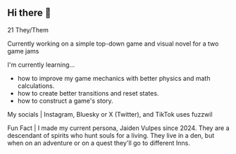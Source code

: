 ## Hi there 👋

<!--
**FuzzWil/fuzzwil** is a ✨ _special_ ✨ repository because its `README.md` (this file) appears on your GitHub profile.

Here are some ideas to get you started:

- 🔭 I’m currently working on ...
- 🌱 I’m currently learning ...
- 👯 I’m looking to collaborate on ...
- 🤔 I’m looking for help with ...
- 💬 Ask me about ...
- 📫 How to reach me: ...
- 😄 Pronouns: ...
- ⚡ Fun fact: ...
-->

21
They/Them

Currently working on a simple top-down game and visual novel for a two game jams

I'm currently learning...
- how to improve my game mechanics with better physics and math calculations.
- how to create better transitions and reset states.
- how to construct a game's story.

My socials | Instagram, Bluesky or X (Twitter), and TikTok uses fuzzwil

Fun Fact | I made my current persona, Jaiden Vulpes since 2024. They are a descendant of spirits who hunt souls for a living. They live in a den, but when on an adventure or on a quest they'll go to different Inns.
